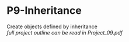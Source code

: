 # P9-Inheritance
Create objects defined by inheritance  
*full project outline can be read in Project_09.pdf*
